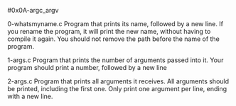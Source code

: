#0x0A-argc_argv

0-whatsmyname.c
Program that prints its name, followed by a new line.
If you rename the program, it will print the new name, without having to compile it again. You should not remove the path before the name of the program.

1-args.c
Program that prints the number of arguments passed into it.
Your program should print a number, followed by a new line

2-args.c
Program that prints all arguments it receives.
All arguments should be printed, including the first one. Only print one argument per line, ending with a new line.
